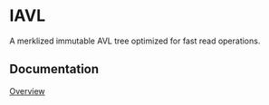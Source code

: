 # IAVL

A merklized immutable AVL tree optimized for fast read operations.

## Documentation

[Overview](https://github.com/hotl-io/iavl/blob/main/docs/iavl.md)
